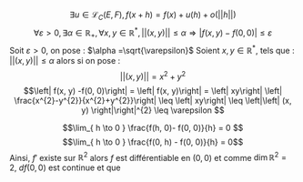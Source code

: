 $$\exists u \in \mathcal{L}_{C}(E, F), f(x + h) = f(x) + u(h) + o(\left|\left| h\right|\right| )$$
$$\forall \varepsilon >0, \exists \alpha \in \mathbb{R}_{+},  \forall x, y \in \mathbb{R}^{*}, \left|\left| (x, y) \right|\right|  \leq \alpha \Rightarrow \left| f(x, y) -f(0, 0)\right| \leq \varepsilon$$
Soit $\varepsilon >0$, on pose : $\alpha =\sqrt{\varepsilon}$
Soient $x, y \in \mathbb{R}^{*}$, tels que : $\left|\left| (x, y) \right|\right| \leq \alpha$ alors si on pose : 
$$\left|\left| (x, y) \right|\right| = x^{2}+y^{2}$$
$$\left| f(x, y) -f(0, 0)\right| = \left| f(x, y)\right| = \left| xy\right| \left| \frac{x^{2}-y^{2}}{x^{2}+y^{2}}\right| \leq \left| xy\right| \leq \left|\left| (x, y) \right|\right|^{2} \leq \varepsilon $$

$$\lim_{ h \to 0 } \frac{f(h, 0)- f(0, 0)}{h} = 0 $$
$$\lim_{ h \to 0 } \frac{f(0, h) - f(0, 0)}{h} = 0$$
Ainsi, $f'$ existe sur $\mathbb{R}^{2}$ alors $f$ est différentiable en $(0, 0)$ et comme $\dim \mathbb{R}^{2} = 2$, $df(0, 0)$ est continue et que 